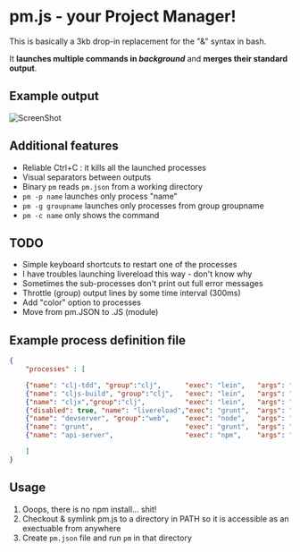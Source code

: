 # pm.js - your Project Manager!

This is basically a 3kb drop-in replacement for the "&" syntax in bash.

It **launches multiple commands in *background*** and **merges their standard output**.

## Example output

![ScreenShot](http://cl.ly/SKyK/1.%20node%20pm.js%20(node)%20(via%20Ember).png)

## Additional features

- Reliable Ctrl+C : it kills all the launched processes
- Visual separators between outputs
- Binary `pm` reads `pm.json` from a working directory
- `pm -p name` launches only process "name"
- `pm -g groupname` launches only processes from group groupname
- `pm -c name` only shows the command

## TODO

- Simple keyboard shortcuts to restart one of the processes
- I have troubles launching livereload this way - don't know why
- Sometimes the sub-processes don't print out full error messages
- Throttle (group) output lines by some time interval (300ms)
- Add "color" option to processes
- Move from pm.JSON to .JS (module)

## Example process definition file

```json
{
    "processes" : [

    {"name": "clj-tdd", "group":"clj",      "exec": "lein",   "args": "with-profile bleeding midje :autotest", "cwd":"editor"},
    {"name": "cljs-build", "group":"clj",   "exec": "lein",   "args": "cljsbuild auto dev", "cwd":"editor"},
    {"name": "cljx","group":"clj",          "exec": "lein",   "args": "cljx auto", "cwd": "editor"},
    {"disabled": true, "name": "livereload","exec": "grunt",  "args": "watch --gruntfile Gruntfile-LiveReload.js", "cwd" : "client"},
    {"name": "devserver", "group":"web",    "exec": "node",   "args": "app.js", "cwd":"devserver"},
    {"name": "grunt",         				"exec": "grunt",  "args": "watch", "cwd" : "client"},
    {"name": "api-server",    				"exec": "npm",    "args": "start", "cwd" : "server"}

    ]
}

```

## Usage

1. Ooops, there is no npm install... shit!
2. Checkout & symlink pm.js to a directory in PATH so it is accessible as an exectuable from anywhere
2. Create `pm.json` file and run `pm` in that directory